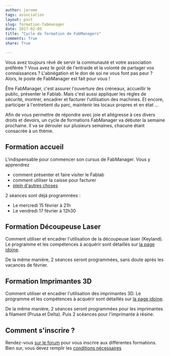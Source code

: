 ```yaml
---
author: jerome
tags: association
layout: post
slug: formation-fabmanager
date: 2017-02-05
title: "Cycle de formation de FabManagers"
comments: True
share: True

---
```


Vous avez toujours rêvé de servir la communauté et votre association préférée ? Vous avez le goût de l'entraide et la volonté de partager vos connaissances ? L'abnégation et le don de soi ne vous font pas peur ? Alors, le poste de FabManager est fait pour vous !

Être FabManager, c'est assurer l'ouverture des créneaux, accueillir le public, présenter le Fablab. Mais c'est aussi appliquer les règles de sécurité, montrer, encadrer et facturer l'utilisation des machines. Et encore, participer à l'entretient du parc, maintenir les locaux propres et en état ...

Afin de vous permettre de répondre avec joie et allégresse à ces divers droits et devoirs, un cycle de formations FabManager va débuter la semaine prochaine. Il va se dérouler sur plusieurs semaines, chacune étant consacrée à un thème.

## Formation accueil
L'indispensable pour commencer son cursus de FabManager. Vous y apprendrez

* comment présenter et faire visiter le Fablab
* comment utiliser la caisse pour facturer
* [plein d'autres choses](http://wiki.fablab-lannion.org/index.php?title=Cat%C3%A9gorie:FichesMachine)

2 séances sont déjà programmées :

* Le mercredi 15 février à 21h
* Le vendredi 17 février à 12h30

## Formation Découpeuse Laser
Comment utiliser et encadrer l'utilisation de la découpeuse laser (Keyland).
Le programme et les compétences à acquérir sont détaillés sur [la page idoine](http://wiki.fablab-lannion.org/index.php?title=Fiche_Machine_Laser).

De la même manière, 2 séances seront programmées, sans doute après les vacances de février.

## Formation Imprimantes 3D
Comment utiliser et encadrer l'utilisation des imprimantes 3D.
Le programme et les compétences à acquérir sont détaillés sur [la page idoine](http://wiki.fablab-lannion.org/index.php?title=Fiche_Machine_Imprimantes3D).

De la même manière, 2 séances seront programmées pour les imprimantes à filament (Prusa et Delta). Puis 2 scéances pour l'imprimante à résine.

## Comment s'inscrire ?
Rendez-vous [sur le forum](http://forum.fablab-lannion.org/viewtopic.php?f=2&t=548) pour vous inscrire aux différentes formations.
Bien sur, vous devez remplir les [conditions nécessaires](http://wiki.fablab-lannion.org/index.php?title=DevenirFabManager)
